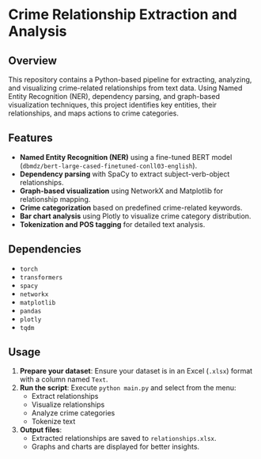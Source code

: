 
# Crime Relationship Extraction and Analysis  

## Overview  
This repository contains a Python-based pipeline for extracting, analyzing, and visualizing crime-related relationships from text data. Using Named Entity Recognition (NER), dependency parsing, and graph-based visualization techniques, this project identifies key entities, their relationships, and maps actions to crime categories.  

## Features  
- **Named Entity Recognition (NER)** using a fine-tuned BERT model (`dbmdz/bert-large-cased-finetuned-conll03-english`).  
- **Dependency parsing** with SpaCy to extract subject-verb-object relationships.  
- **Graph-based visualization** using NetworkX and Matplotlib for relationship mapping.  
- **Crime categorization** based on predefined crime-related keywords.  
- **Bar chart analysis** using Plotly to visualize crime category distribution.  
- **Tokenization and POS tagging** for detailed text analysis.  

## Dependencies  
- `torch`  
- `transformers`  
- `spacy`  
- `networkx`  
- `matplotlib`  
- `pandas`  
- `plotly`  
- `tqdm`  

## Usage  
1. **Prepare your dataset**: Ensure your dataset is in an Excel (`.xlsx`) format with a column named `Text`.  
2. **Run the script**: Execute `python main.py` and select from the menu:  
   - Extract relationships  
   - Visualize relationships  
   - Analyze crime categories  
   - Tokenize text  
3. **Output files**:  
   - Extracted relationships are saved to `relationships.xlsx`.  
   - Graphs and charts are displayed for better insights.  

